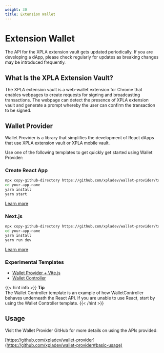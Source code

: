 ```yaml
---
weight: 30
title: Extension Wallet
---
```


# Extension Wallet

The API for the XPLA extension vault gets updated periodically. If you are developing a dApp, please check regularly for updates as breaking changes may be introduced frequently.

## What Is the XPLA Extension Vault?

The XPLA extension vault is a web-wallet extension for Chrome that enables webpages to create requests for signing and broadcasting transactions. The webpage can detect the presence of XPLA extension vault and generate a prompt whereby the user can confirm the transaction to be signed.

## Wallet Provider

Wallet Provider is a library that simplifies the development of React dApps that use XPLA extension vault or XPLA mobile vault.

Use one of the following templates to get quickly get started using Wallet Provider:

### Create React App

```sh
npx copy-github-directory https://github.com/xpladev/wallet-provider/tree/main/templates/create-react-app your-app-name
cd your-app-name
yarn install
yarn start
```

[Learn more](https://github.com/xpladev/wallet-provider/tree/main/templates/create-react-app)

### Next.js

```sh
npx copy-github-directory https://github.com/xpladev/wallet-provider/tree/main/templates/next your-app-name
cd your-app-name
yarn install
yarn run dev
```

[Learn more](https://github.com/xpladev/wallet-provider/tree/main/templates/next)

### Experimental Templates

- [Wallet Provider + Vite.js](https://github.com/xpladev/wallet-provider/tree/main/templates/vite)
- [Wallet Controller](https://github.com/xpladev/wallet-provider/tree/main/templates/wallet-controller)

{{< hint info >}}
**Tip**  
The Wallet Controller template is an example of how WalletController behaves underneath the React API. If you are unable to use React, start by using the Wallet Controller template.
{{< /hint >}}

## Usage

Visit the Wallet Provider GitHub for more details on using the APIs provided:

[https://github.com/xpladev/wallet-provider](https://github.com/xpladev/wallet-provider#basic-usage)
